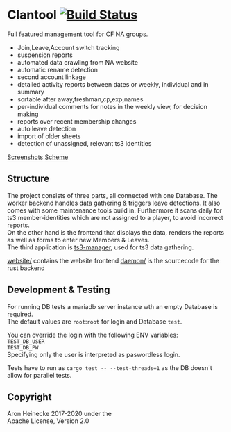 # Clantool [![Build Status](https://travis-ci.com/0xpr03/clantool.svg?branch=master)](https://travis-ci.com/0xpr03/clantool)

Full featured management tool for CF NA groups.

- Join,Leave,Account switch tracking
- suspension reports
- automated data crawling from NA website
- automatic rename detection
- second account linkage
- detailed activity reports between dates or weekly, individual and in summary
- sortable after away,freshman,cp,exp,names
- per-individual comments for notes in the weekly view, for decision making
- reports over recent membership changes
- auto leave detection
- import of older sheets
- detection of unassigned, relevant ts3 identities

[Screenshots](/doc)
[Scheme](scheme_final.png)

## Structure

The project consists of three parts, all connected with one Database.
The worker backend handles data gathering & triggers leave detections. It also comes with some maintenance tools build in. Furthermore it scans daily for ts3 member-identities which are not assigned to a player, to avoid incorrect reports.  
On the other hand is the frontend that displays the data, renders the reports as well as forms to enter new Members & Leaves.  
The third application is [ts3-manager](https://github.com/0xpr03/ts3-manager), used for ts3 data gathering.  

[website/](/website) contains the website frontend
[daemon/](/daemon) is the sourcecode for the rust backend

## Development & Testing
For running DB tests a mariadb server instance wth an empty Database is required.  
The default values are `root`:`root` for login and Database `test`.

You can override the login with the following ENV variables:  
`TEST_DB_USER`  
`TEST_DB_PW`  
Specifying only the user is interpreted as paswordless login.

Tests have to run as `cargo test -- --test-threads=1` as the DB doesn't allow for parallel tests.

## Copyright
Aron Heinecke 2017-2020 under the  
Apache License, Version 2.0
